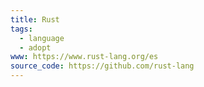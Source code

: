 ```yaml
---
title: Rust
tags:
  - language
  - adopt
www: https://www.rust-lang.org/es
source_code: https://github.com/rust-lang
---
```

